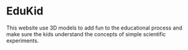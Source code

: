 # EduKid
This website use 3D models to add fun to the educational process and make sure the kids understand the concepts of simple scientific experiments.
